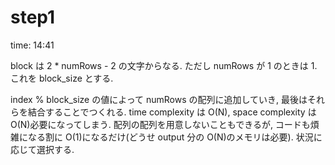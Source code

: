 # step1

time: 14:41

block は 2 \* numRows - 2 の文字からなる. ただし numRows が 1 のときは 1. これを block_size とする.

index % block_size の値によって numRows の配列に追加していき, 最後はそれらを結合することでつくれる. time complexity は O(N), space complexity は O(N)必要になってしまう. 配列の配列を用意しないこともできるが, コードも煩雑になる割に O(1)になるだけ(どうせ output 分の O(N)のメモリは必要). 状況に応じて選択する.
